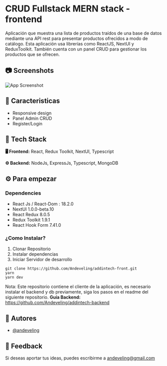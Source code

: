 
# CRUD Fullstack MERN stack - frontend

Aplicación que muestra una lista de productos traídos de una base de datos mediante una API rest para presentar productos ofrecidos a modo de catálogo. Esta aplicación usa librerías como ReactJS, NextUI y ReduxToolkit. También cuenta con un panel CRUD para gestionar los productos que se ofrecen.


## 📷 Screenshots

![App Screenshot](https://res.cloudinary.com/dg84upfsp/image/upload/v1671401089/addintech/Screenshot_2_szg8ud.jpg)


## 📝 Caracteristicas

- Responsive design
- Panel Admin CRUD
- Register/Login


## 🌌 Tech Stack

**🖥 Frontend:** React, Redux Toolkit, NextUI, Typescript

**⚙️ Backend:**  NodeJs, ExpressJs, Typescript, MongoDB

## ⚙️ Para empezar

### Dependencies

* React Js / React-Dom : 18.2.0
* NextUI 1.0.0-beta.10
* React Redux 8.0.5
* Redux Toolkit 1.9.1
* React Hook Form 7.41.0



### ¿Como Instalar?

 

 1. Clonar Repositorio
 2.  Instalar dependencias
 3.  Iniciar Servidor de desarrollo
	 

```
git clone https://github.com/Andeveling/addintech-front.git
yarn
yarn dev
```
Nota: Este repositorio contiene el cliente de la aplicación, es necesario instalar el backend y db previamente, siga los pasos en el readme del siguiente repositorio.
**Guía Backend:** https://github.com/Andeveling/addintech-backend


## 🚀 Autores

- [@andeveling](https://www.github.com/andeveling)


## 💌 Feedback

Si deseas aportar tus ideas, puedes escribirme a  andeveling@gmail.com


